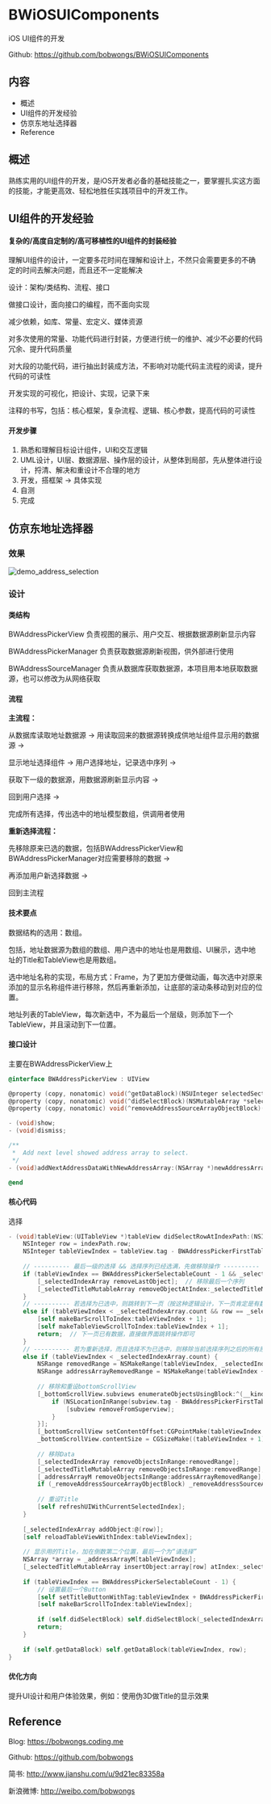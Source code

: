 # BWiOSUIComponents
iOS UI组件的开发

Github: https://github.com/bobwongs/BWiOSUIComponents

## 内容

- 概述
- UI组件的开发经验
- 仿京东地址选择器
- Reference

## 概述

熟练实用的UI组件的开发，是iOS开发者必备的基础技能之一，要掌握扎实这方面的技能，才能更高效、轻松地胜任实践项目中的开发工作。

## UI组件的开发经验

#### 复杂的/高度自定制的/高可移植性的UI组件的封装经验

理解UI组件的设计，一定要多花时间在理解和设计上，不然只会需要更多的不确定的时间去解决问题，而且还不一定能解决

设计：架构/类结构、流程、接口

做接口设计，面向接口的编程，而不面向实现

减少依赖，如库、常量、宏定义、媒体资源

对多次使用的常量、功能代码进行封装，方便进行统一的维护、减少不必要的代码冗余、提升代码质量

对大段的功能代码，进行抽出封装成方法，不影响对功能代码主流程的阅读，提升代码的可读性

开发实现的可视化，把设计、实现，记录下来

注释的书写，包括：核心框架，复杂流程、逻辑、核心参数，提高代码的可读性

#### 开发步骤

1. 熟悉和理解目标设计组件，UI和交互逻辑
2. UML设计，UI层、数据源层、操作层的设计，从整体到局部，先从整体进行设计，捋清、解决和重设计不合理的地方
3. 开发，搭框架 -> 具体实现
4. 自测
5. 完成

## 仿京东地址选择器

### 效果

![demo_address_selection](http://om6ybddkq.bkt.clouddn.com/demo_address_selection.gif)

### 设计

#### 类结构

BWAddressPickerView 负责视图的展示、用户交互、根据数据源刷新显示内容

BWAddressPickerManager 负责获取数据源刷新视图，供外部进行使用

BWAddressSourceManager 负责从数据库获取数据源，本项目用本地获取数据源，也可以修改为从网络获取

#### 流程

**主流程：**

从数据库读取地址数据源 -> 用读取回来的数据源转换成供地址组件显示用的数据源 -> 

显示地址选择组件 -> 用户选择地址，记录选中序列 -> 

获取下一级的数据源，用数据源刷新显示内容 -> 

回到用户选择 -> 

完成所有选择，传出选中的地址模型数组，供调用者使用

**重新选择流程：**

先移除原来已选的数据，包括BWAddressPickerView和BWAddressPickerManager对应需要移除的数据 -> 

再添加用户新选择数据 -> 

回到主流程

#### 技术要点

数据结构的选用：数组。

包括，地址数据源为数组的数组、用户选中的地址也是用数组、UI展示，选中地址的Title和TableView也是用数组。

选中地址名称的实现，布局方式：Frame，为了更加方便做动画，每次选中对原来添加的显示名称组件进行移除，然后再重新添加，让底部的滚动条移动到对应的位置。

地址列表的TableView，每次新选中，不为最后一个层级，则添加下一个TableView，并且滚动到下一位置。

#### 接口设计

主要在BWAddressPickerView上

```objective-c
@interface BWAddressPickerView : UIView

@property (copy, nonatomic) void(^getDataBlock)(NSUInteger selectedSection, NSUInteger selectedRow);  ///< Get data.
@property (copy, nonatomic) void(^didSelectBlock)(NSMutableArray *selectedIndexArray);  ///< finish select index array.
@property (copy, nonatomic) void(^removeAddressSourceArrayObjectBlock)(NSRange range);  ///< Remove address source array object with given range.

- (void)show;
- (void)dismiss;

/**
 *  Add next level showed address array to select.
 */
- (void)addNextAddressDataWithNewAddressArray:(NSArray *)newAddressArray;

@end
```

#### 核心代码

选择

```objective-c
- (void)tableView:(UITableView *)tableView didSelectRowAtIndexPath:(NSIndexPath *)indexPath {
    NSInteger row = indexPath.row;
    NSInteger tableViewIndex = tableView.tag - BWAddressPickerFirstTableViewTag;
    
    // ---------- 最后一级的选择 && 选择序列已经选满，先做移除操作 ----------
    if (tableViewIndex == BWAddressPickerSelectableCount - 1 && _selectedIndexArray.count == BWAddressPickerSelectableCount) {
        [_selectedIndexArray removeLastObject];  // 移除最后一个序列
        [_selectedTitleMutableArray removeObjectAtIndex:_selectedTitleMutableArray.count - 2];  // 移除倒数第二个Title
    }
    // ---------- 若选择为已选中，则跳转到下一页（按这种逻辑设计，下一页肯定是有数据的，如果为最后一页，则已经在上一个流程处理过了）；这里保险起见，再判断一次下一页的数据 ----------
    else if (tableViewIndex < _selectedIndexArray.count && row == _selectedIndexArray[tableViewIndex].integerValue && _addressArrayM.count > tableViewIndex + 1) {
        [self makeBarScrollToIndex:tableViewIndex + 1];
        [self makeTableViewScrollToIndex:tableViewIndex + 1];
        return;  // 下一页已有数据，直接做界面跳转操作即可
    }
    // ---------- 若为重新选择，而且选择不为已选中，则移除当前选择序列之后的所有原来已选择的，增加新的 ----------
    else if (tableViewIndex < _selectedIndexArray.count) {
        NSRange removedRange = NSMakeRange(tableViewIndex, _selectedIndexArray.count - tableViewIndex);
        NSRange addressArrayRemovedRange = NSMakeRange(tableViewIndex + 1, _addressArrayM.count - tableViewIndex - 1);  // 地址数据源的移除序列为从下一个开始，addressArrayM的成员对象个数来计数
        
        // 移除和重设bottomScrollView
        [_bottomScrollView.subviews enumerateObjectsUsingBlock:^(__kindof UIView * _Nonnull subview, NSUInteger idx, BOOL * _Nonnull stop) {
            if (NSLocationInRange(subview.tag - BWAddressPickerFirstTableViewTag, addressArrayRemovedRange)) {
                [subview removeFromSuperview];
            }
        }];
        [_bottomScrollView setContentOffset:CGPointMake(tableViewIndex * CGRectGetWidth(_bottomScrollView.frame), 0) animated:YES];
        _bottomScrollView.contentSize = CGSizeMake((tableViewIndex + 1) * CGRectGetWidth(_bottomScrollView.frame), _bottomScrollView.contentSize.height);
        
        // 移除Data
        [_selectedIndexArray removeObjectsInRange:removedRange];
        [_selectedTitleMutableArray removeObjectsInRange:removedRange];
        [_addressArrayM removeObjectsInRange:addressArrayRemovedRange];
        if (_removeAddressSourceArrayObjectBlock) _removeAddressSourceArrayObjectBlock(addressArrayRemovedRange);
        
        // 重设Title
        [self refreshUIWithCurrentSelectedIndex];
    }
    
    [_selectedIndexArray addObject:@(row)];
    [self reloadTableViewWithIndex:tableViewIndex];
    
    // 显示用的Title，加在倒数第二个位置，最后一个为“请选择”
    NSArray *array = _addressArrayM[tableViewIndex];
    [_selectedTitleMutableArray insertObject:array[row] atIndex:_selectedTitleMutableArray.count - 1];
    
    if (tableViewIndex == BWAddressPickerSelectableCount - 1) {
        // 设置最后一个Button
        [self setTitleButtonWithTag:tableViewIndex + BWAddressPickerFirstButtonTag title:array[row]];
        [self makeBarScrollToIndex:tableViewIndex];
        
        if (self.didSelectBlock) self.didSelectBlock(_selectedIndexArray);
        return;
    }
    
    if (self.getDataBlock) self.getDataBlock(tableViewIndex, row);
}
```

#### 优化方向

提升UI设计和用户体验效果，例如：使用伪3D做Title的显示效果

## Reference

Blog: https://bobwongs.coding.me

Github: https://github.com/bobwongs

简书: http://www.jianshu.com/u/9d21ec83358a

新浪微博: http://weibo.com/bobwongs

